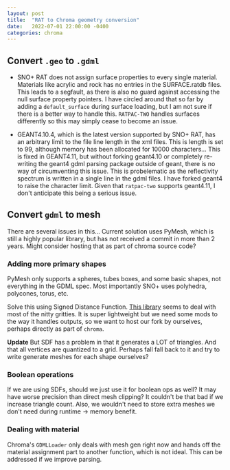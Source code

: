 ```yaml
---
layout: post
title:  "RAT to Chroma geometry conversion"
date:   2022-07-01 22:00:00 -0400
categories: chroma
---
```


## Convert `.geo`  to `.gdml`

- SNO+ RAT does not assign surface properties to every single material. Materials like acrylic and rock has no entries in the
SURFACE.ratdb files. This leads to a segfault, as there is also no guard against accessing the
null surface property pointers. I have circled around that so far by adding a `default_surface` during surface loading,
but I am not sure if there is a better way to handle this. `RATPAC-TWO` handles surfaces differently so this may simply cease to become an issue. 


- GEANT4.10.4, which is the latest version supported by SNO+
RAT, has an arbitrary limit to the file line length in the xml files. This is length is set to 99, although memory has
been allocated for 10000 characters... This is fixed in GEANT4.11, but without forking geant4.10 or completely
re-writing the geant4 gdml parsing package outside of geant, there is no way of circumventing this issue. This is
probelematic as the reflectivity spectrum is written in a single line in the gdml files. I have forked geant4 to raise
the character limit. Given that `ratpac-two` supports geant4.11, I don't
anticipate this being a serious issue.

## Convert `gdml` to mesh
There are several issues in this... Current solution uses PyMesh, which is still
a highly popular library, but has not received a commit in more than 2 years.
Might consider hosting that as part of chroma source code?

### Adding more primary shapes
PyMesh only supports a spheres, tubes boxes, and some basic shapes, not
everything in the GDML spec. Most importantly SNO+ uses polyhedra, polycones,
torus, etc.

Solve this using Signed Distance Function. [This
library](https://github.com/fogleman/sdf) seems to deal with most of the nitty
gritties. It is super lightweight but we need some mods to the way it handles
outputs, so we want to host our fork by ourselves, perhaps directly as part of
`chroma`.

**Update** But SDF has a problem in that it generates a LOT of triangles. And that all vertices are quantized to a grid. Perhaps fall fall back to it and try to write generate meshes for each shape ourselves?

### Boolean operations
If we are using SDFs, should we just use it for boolean ops as well? It may have
worse precision than direct mesh clipping? It couldn't be that bad if we
increase triangle count. Also, we wouldn't need to store extra meshes we don't
need during runtime -> memory benefit.

### Dealing with material
Chroma's `GDMLLoader` only deals with mesh gen right now and hands off the
material assignment part to another function, which is not ideal. This can be
addressed if we improve parsing. 
